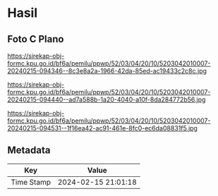 # Hasil

## Foto C Plano

https://sirekap-obj-formc.kpu.go.id/bf6a/pemilu/ppwp/52/03/04/20/10/5203042010007-20240215-094346--8c3e8a2a-1966-42da-85ed-ac19433c2c8c.jpg

https://sirekap-obj-formc.kpu.go.id/bf6a/pemilu/ppwp/52/03/04/20/10/5203042010007-20240215-094440--ad7a588b-1a20-4040-a10f-8da284772b56.jpg

https://sirekap-obj-formc.kpu.go.id/bf6a/pemilu/ppwp/52/03/04/20/10/5203042010007-20240215-094531--1f16ea42-ac91-461e-8fc0-ec6da08831f5.jpg


## Metadata

| Key        | Value               |
| ---------- | ------------------- |
| Time Stamp | 2024-02-15 21:01:18 |



